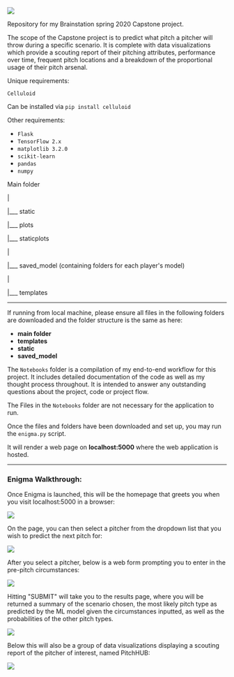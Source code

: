 <img src = "https://puu.sh/G4cPn/3cf1822825.png">

Repository for my Brainstation spring 2020 Capstone project.

The scope of the Capstone project is to predict what pitch a pitcher will throw during a specific scenario. It is complete with data visualizations which provide a scouting report of their pitching attributes, performance over time, frequent pitch locations and a breakdown of the proportional usage of their pitch arsenal.

Unique requirements:

`Celluloid`

Can be installed via `pip install celluloid`

Other requirements:

- `Flask`
- `TensorFlow 2.x`
- `matplotlib 3.2.0`
- `scikit-learn`
- `pandas`
- `numpy `

<Folder Structure>
Main folder
	
|

|___ static

   |___ plots
	
   |___ staticplots
	
|

|___ saved_model (containing folders for each player's model)

|

|___ templates

  
*** 
 

If running from local machine, please ensure all files in the following folders are downloaded and the folder structure is the same as here:

- **main folder**
- **templates**
- **static**
- **saved_model**

The `Notebooks` folder is a compilation of my end-to-end workflow for this project. It includes detailed documentation of the code as well as my thought process throughout. It is intended to answer any outstanding questions about the project, code or project flow.

The Files in the `Notebooks` folder are not necessary for the application to run.


Once the files and folders have been downloaded and set up, you may run the `enigma.py` script.

It will render a web page on **localhost:5000** where the web application is hosted.

***

### Enigma Walkthrough:

Once Enigma is launched, this will be the homepage that greets you when you visit localhost:5000 in a browser:

<img src = "https://puu.sh/G4cPn/3cf1822825.png">

On the page, you can then select a pitcher from the dropdown list that you wish to predict the next pitch for:

<img src = "https://puu.sh/G4cVs/bdb9e37204.png">

After you select a pitcher, below is a web form prompting you to enter in the pre-pitch circumstances:

<img src = "https://puu.sh/G4cZt/0c8d6eb20e.png">

Hitting "SUBMIT" will take you to the results page, where you will be returned a summary of the scenario chosen, the most likely pitch type as predicted by the ML model given the circumstances inputted, as well as the probabilities of the other pitch types.

<img src = "https://puu.sh/G4d0D/122a332576.png">

Below this will also be a group of data visualizations displaying a scouting report of the pitcher of interest, named PitchHUB:

<img src = "https://puu.sh/G4d2Z/629d2e2dd1.gif">
